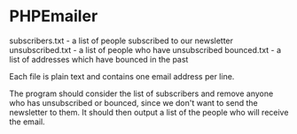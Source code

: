 # PHPEmailer
subscribers.txt - a list of people subscribed to our newsletter
unsubscribed.txt - a list of people who have unsubscribed
bounced.txt - a list of addresses which have bounced in the past

Each file is plain text and contains one email address per line.

The program should consider the list of subscribers and remove anyone who
has unsubscribed or bounced, since we don't want to send the newsletter to
them.  It should then output a list of the people who will receive the
email.
